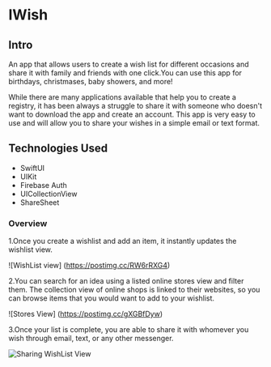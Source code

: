 # IWish

## Intro

An app that allows users to create a wish list for different occasions and share it with family and friends with one click.You can use this app for birthdays, christmases, baby showers, and more! 


While there are many applications available that help you to create a registry, it has been always a struggle to share it with someone who doesn't want to download the app and create an account. This app is very easy to use and will allow you to share your wishes in a simple email or text format.

## Technologies Used

- SwiftUI
- UIKit
- Firebase Auth
- UICollectionView
- ShareSheet

### Overview

1.Once you create a wishlist and add an item, it instantly updates the wishlist view.

![WishList view] (https://postimg.cc/RW6rRXG4)

2.You can search for an idea using a listed online stores view and filter them. The collection view of online shops is linked to their websites, so you can browse items that you would want to add to your wishlist.

![Stores View] (https://postimg.cc/gXGBfDyw)

3.Once your list is complete, you are able to share it with whomever you wish through email, text, or any other messenger.

![Sharing WishList View](https://postimg.cc/RNWb5qtT)





